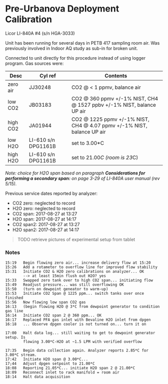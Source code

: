 # Pre-Urbanova Deployment Calibration

Licor LI-840A #4 (s/n HGA-3033)

Unit has been running for several days in PETB 417 sampling room air. Was 
previously involved in Indoor AQ study as sub-in for broken unit.

Connected to unit directly for this procedure instead of using logger program.
Gas sources were:

| Desc      | Cyl ref | Contents                     |
|-----------|---------|------------------------------|
| zero air  | JJ30248 | CO2 @ < 1 ppmv, balance air  |
| low CO2   | JB03183 | CO2 @ 360 ppmv +/-1% NIST, CH4 @ 1527 ppbv +/-1% NIST, balance UP air |
| high CO2  | JA01944 | CO2 @ 1225 ppmv +/-1% NIST, CH4 @ 4.07 ppmv +/-1% NIST, balance UP air |
| low H2O   | LI-610 s/n DPG1161B | set to 3.00*C |
| high H2O  | LI-610 s/n DPG1161B | set to 21.00*C (room is 23*C) |

*Note: choice for H2O span based on paragraph **Considerations for performing
a secondary span:** on page 3-29 of LI-840A user manual (rev 5/15).*

Previous service dates reported by analyzer:

* CO2 zero: neglected to record
* H2O zero: neglected to record
* CO2 span: 2017-08-27 at 13:27
* H2O span: 2017-08-27 at 14:17
* CO2 span2: 2017-08-27 at 13:27
* H2O span2: 2017-08-27 at 14:17


> TODO retrieve pictures of experimental setup from tablet


### Notes

```
15:19   Begin flowing zero air... increase delivery flow at 15:20
15:26   Add a rotameter to overflow line for improved flow stability
15:31   Initiate CO2 & H2O zero calibrations on analyzer... OK
        --> at least 15min flush out H2O? yes
15:33   Swapped zero tank over to high CO2 span... initiating flow
15:49   Readjust pressure... was still overflowing OK
15:50   (turn on dewpoint geneator to warm-up)
15:53   Initiate CO2 Span @ 1225 ppm... switch tanks over once finished
15:56   Now flowing low span CO2 gas
16:13   (begin flowing H2O @ 3*C from dewpoint generator to condition gas line
16:14   Initiate CO2 span 2 @ 360 ppm... OK
16:17   Replaced PFA gas inlet with Bevaline H2O inlet from dpgen
16:18   ... Observe dpgen cooler is not turned on... turn it on

17:00   Halt data log... still waiting to get to dewpoint generator setup. Is
        flowing 3.00*C-H2O at ~1.5 LPM with verified overflow

17:35   Begin data collection again. Analyzer reports 2.85*C for 3.00*C stream.
17:42   Initiate H2O span @ 3.00*C...
17;44   Adjust dpgen setpoint to 21.00*C
18:08   Reporting 21.05*C... initiate H2O span 2 @ 21.00*C
18:09   Reconnect inlet to rack manifold = room air
18:14   Halt data acquisition
```


